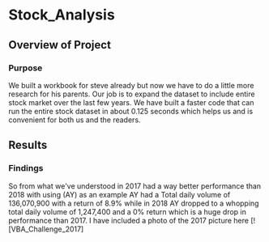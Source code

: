 # Stock_Analysis

## Overview of Project

### Purpose

We built a workbook for steve already but now we have to do a little more research for his parents. Our job is to expand the dataset to include entire stock market over the last few years. We have built a faster code that can run the entire stock dataset in about 0.125 seconds which helps us and is convenient for both us and the readers.

## Results

### Findings
 So from what we've understood in 2017 had a way better performance than 2018 with using (AY) as an example AY had a Total daily volume of 136,070,900 with a return of 8.9% while in 2018 AY dropped to a whopping total daily volume of 1,247,400 and a 0% return which is a huge drop in performance than 2017. I have included a photo of the 2017 picture here 
 [![VBA_Challenge_2017]
